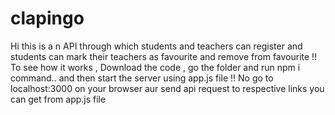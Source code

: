 # clapingo
Hi this is a n API through which students and teachers can register and students can mark their teachers as favourite and remove from favourite !!
To see how it works , Download the code , go the folder and run npm i command..
and then start the server using app.js file !!
No go to localhost:3000 on your browser aur send api request to respective links you can get from app.js file
